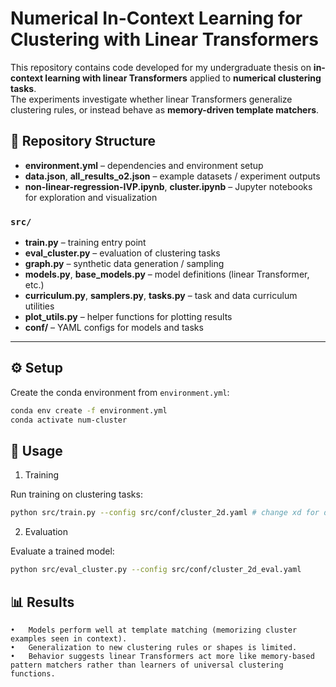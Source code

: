 # Numerical In-Context Learning for Clustering with Linear Transformers

This repository contains code developed for my undergraduate thesis on **in-context learning with linear Transformers** applied to **numerical clustering tasks**.  
The experiments investigate whether linear Transformers generalize clustering rules, or instead behave as **memory-driven template matchers**.

## 📂 Repository Structure

- **environment.yml** – dependencies and environment setup  
- **data.json**, **all_results_o2.json** – example datasets / experiment outputs  
- **non-linear-regression-IVP.ipynb**, **cluster.ipynb** – Jupyter notebooks for exploration and visualization  

### `src/`
- **train.py** – training entry point  
- **eval_cluster.py** – evaluation of clustering tasks  
- **graph.py** – synthetic data generation / sampling  
- **models.py**, **base_models.py** – model definitions (linear Transformer, etc.)  
- **curriculum.py**, **samplers.py**, **tasks.py** – task and data curriculum utilities  
- **plot_utils.py** – helper functions for plotting results  
- **conf/** – YAML configs for models and tasks  

---

## ⚙️ Setup

Create the conda environment from `environment.yml`:

```bash
conda env create -f environment.yml
conda activate num-cluster
```

## 🚀 Usage

1. Training

Run training on clustering tasks:

```bash
python src/train.py --config src/conf/cluster_2d.yaml # change xd for different dimention
```

2. Evaluation

Evaluate a trained model:

```bash
python src/eval_cluster.py --config src/conf/cluster_2d_eval.yaml
```


## 📊 Results
	•	Models perform well at template matching (memorizing cluster examples seen in context).
	•	Generalization to new clustering rules or shapes is limited.
	•	Behavior suggests linear Transformers act more like memory-based pattern matchers rather than learners of universal clustering functions.

